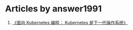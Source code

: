 # Articles by answer1991

1. [《面向 Kubernetes 编程： Kubernetes 是下一代操作系统》](./Kubernetes-is-the-next-generation-os.md)
